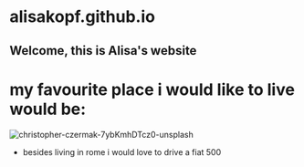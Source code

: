# alisakopf.github.io

## Welcome, this is Alisa's website

# my favourite place i would like to live would be:

![christopher-czermak-7ybKmhDTcz0-unsplash](https://user-images.githubusercontent.com/79848090/109506687-3787cc00-7a9e-11eb-86e6-ce9f8bcf3c72.jpg)

* besides living in rome i would love to drive a fiat 500 
